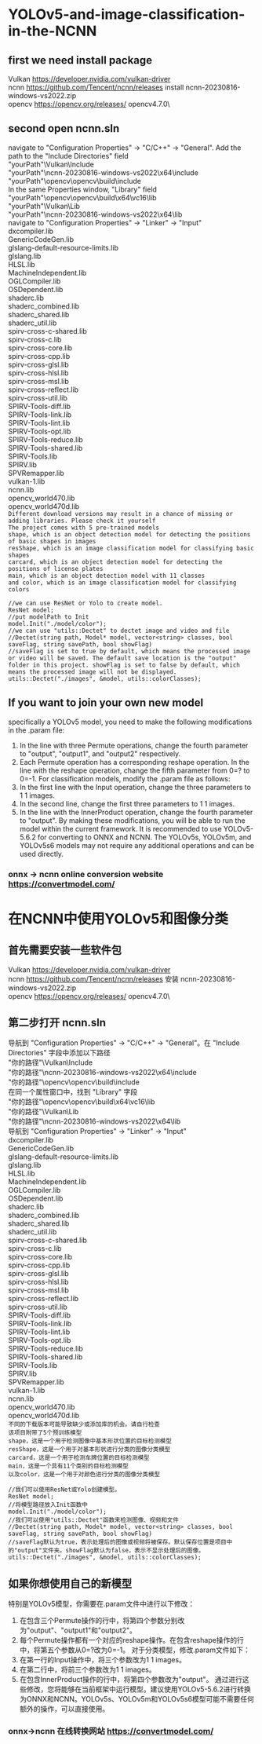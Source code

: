 # YOLOv5-and-image-classification-in-the-NCNN
## first we need install package
Vulkan https://developer.nvidia.com/vulkan-driver \
ncnn  https://github.com/Tencent/ncnn/releases install ncnn-20230816-windows-vs2022.zip\
opencv https://opencv.org/releases/ opencv4.7.0\
## second open ncnn.sln
navigate to "Configuration Properties" -> "C/C++" -> "General". Add the path to the "Include Directories" field \
"yourPath"\Vulkan\Include \
"yourPath"\ncnn-20230816-windows-vs2022\x64\include \
"yourPath"\opencv\opencv\build\include \
In the same Properties window, "Library" field \
"yourPath"\opencv\opencv\build\x64\vc16\lib \
"yourPath"\Vulkan\Lib \
"yourPath"\ncnn-20230816-windows-vs2022\x64\lib \
navigate to "Configuration Properties" -> "Linker" -> "Input"\
dxcompiler.lib\
GenericCodeGen.lib\
glslang-default-resource-limits.lib\
glslang.lib\
HLSL.lib\
MachineIndependent.lib\
OGLCompiler.lib\
OSDependent.lib\
shaderc.lib\
shaderc_combined.lib\
shaderc_shared.lib\
shaderc_util.lib\
spirv-cross-c-shared.lib\
spirv-cross-c.lib\
spirv-cross-core.lib\
spirv-cross-cpp.lib\
spirv-cross-glsl.lib\
spirv-cross-hlsl.lib\
spirv-cross-msl.lib\
spirv-cross-reflect.lib\
spirv-cross-util.lib\
SPIRV-Tools-diff.lib\
SPIRV-Tools-link.lib\
SPIRV-Tools-lint.lib\
SPIRV-Tools-opt.lib\
SPIRV-Tools-reduce.lib\
SPIRV-Tools-shared.lib\
SPIRV-Tools.lib\
SPIRV.lib\
SPVRemapper.lib\
vulkan-1.lib\
ncnn.lib\
opencv_world470.lib\
opencv_world470d.lib\
`Different download versions may result in a chance of missing or adding libraries. Please check it yourself` \
`The project comes with 5 pre-trained models `\
`shape, which is an object detection model for detecting the positions of basic shapes in images `\
`resShape, which is an image classification model for classifying basic shapes `\
`carcard, which is an object detection model for detecting the positions of license plates `\
`main, which is an object detection model with 11 classes `\
`and color, which is an image classification model for classifying colors `
```testCode
//we can use ResNet or Yolo to create model.
ResNet model;
//put modelPath to Init
model.Init("./model/color");
//we can use "utils::Dectet" to dectet image and video and file
//Dectet(string path, Model* model, vector<string> classes, bool saveFlag, string savePath, bool showFlag)
//saveFlag is set to true by default, which means the processed image or video will be saved. The default save location is the "output" folder in this project. showFlag is set to false by default, which means the processed image will not be displayed.
utils::Dectet("./images", &model, utils::colorClasses);
```
## If you want to join your own new model
specifically a YOLOv5 model, you need to make the following modifications in the .param file: 
1. In the line with three Permute operations, change the fourth parameter to "output", "output1", and "output2" respectively. 
2. Each Permute operation has a corresponding reshape operation. In the line with the reshape operation, change the fifth parameter from 0=? to 0=-1. 
For classification models, modify the .param file as follows:
1. In the first line with the Input operation, change the three parameters to 1 1 images.
2. In the second line, change the first three parameters to 1 1 images. 
3. In the line with the InnerProduct operation, change the fourth parameter to "output". 
By making these modifications, you will be able to run the model within the current framework. It is recommended to use YOLOv5-5.6.2 for converting to ONNX and NCNN. The YOLOv5s, YOLOv5m, and YOLOv5s6 models may not require any additional operations and can be used directly.

### onnx -> ncnn online conversion website https://convertmodel.com/

# 在NCNN中使用YOLOv5和图像分类
## 首先需要安装一些软件包
Vulkan https://developer.nvidia.com/vulkan-driver \
ncnn  https://github.com/Tencent/ncnn/releases 安装 ncnn-20230816-windows-vs2022.zip\
opencv https://opencv.org/releases/ opencv4.7.0\
## 第二步打开 ncnn.sln
导航到 "Configuration Properties" -> "C/C++" -> "General"。在 "Include Directories" 字段中添加以下路径 \
"你的路径"\Vulkan\Include \
"你的路径"\ncnn-20230816-windows-vs2022\x64\include \
"你的路径"\opencv\opencv\build\include \
在同一个属性窗口中，找到 "Library" 字段 \
"你的路径"\opencv\opencv\build\x64\vc16\lib \
"你的路径"\Vulkan\Lib \
"你的路径"\ncnn-20230816-windows-vs2022\x64\lib \
导航到 "Configuration Properties" -> "Linker" -> "Input"\
dxcompiler.lib\
GenericCodeGen.lib\
glslang-default-resource-limits.lib\
glslang.lib\
HLSL.lib\
MachineIndependent.lib\
OGLCompiler.lib\
OSDependent.lib\
shaderc.lib\
shaderc_combined.lib\
shaderc_shared.lib\
shaderc_util.lib\
spirv-cross-c-shared.lib\
spirv-cross-c.lib\
spirv-cross-core.lib\
spirv-cross-cpp.lib\
spirv-cross-glsl.lib\
spirv-cross-hlsl.lib\
spirv-cross-msl.lib\
spirv-cross-reflect.lib\
spirv-cross-util.lib\
SPIRV-Tools-diff.lib\
SPIRV-Tools-link.lib\
SPIRV-Tools-lint.lib\
SPIRV-Tools-opt.lib\
SPIRV-Tools-reduce.lib\
SPIRV-Tools-shared.lib\
SPIRV-Tools.lib\
SPIRV.lib\
SPVRemapper.lib\
vulkan-1.lib\
ncnn.lib\
opencv_world470.lib\
opencv_world470d.lib\
`不同的下载版本可能导致缺少或添加库的机会。请自行检查` \
`该项目附带了5个预训练模型`\
`shape，这是一个用于检测图像中基本形状位置的目标检测模型`\
`resShape，这是一个用于对基本形状进行分类的图像分类模型`\
`carcard，这是一个用于检测车牌位置的目标检测模型`\
`main，这是一个具有11个类别的目标检测模型`\
`以及color，这是一个用于对颜色进行分类的图像分类模型`
```testCode
//我们可以使用ResNet或Yolo创建模型。
ResNet model;
//将模型路径放入Init函数中
model.Init("./model/color");
//我们可以使用"utils::Dectet"函数来检测图像、视频和文件
//Dectet(string path, Model* model, vector<string> classes, bool saveFlag, string savePath, bool showFlag)
//saveFlag默认为true，表示处理后的图像或视频将被保存。默认保存位置是项目中的"output"文件夹。showFlag默认为false，表示不显示处理后的图像。
utils::Dectet("./images", &model, utils::colorClasses);
```
## 如果你想使用自己的新模型
特别是YOLOv5模型，你需要在.param文件中进行以下修改：
1. 在包含三个Permute操作的行中，将第四个参数分别改为"output"、"output1"和"output2"。
2. 每个Permute操作都有一个对应的reshape操作。在包含reshape操作的行中，将第五个参数从0=?改为0=-1。
对于分类模型，修改.param文件如下：
1. 在第一行的Input操作中，将三个参数改为1 1 images。
2. 在第二行中，将前三个参数改为1 1 images。
3. 在包含InnerProduct操作的行中，将第四个参数改为"output"。
通过进行这些修改，您将能够在当前框架中运行模型。建议使用YOLOv5-5.6.2进行转换为ONNX和NCNN。YOLOv5s、YOLOv5m和YOLOv5s6模型可能不需要任何额外的操作，可以直接使用。

### onnx->ncnn 在线转换网站 https://convertmodel.com/
